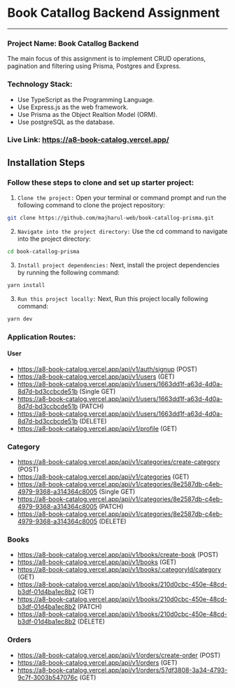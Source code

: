 # Book Catallog Backend Assignment

<hr>

### Project Name: Book Catallog Backend

The main focus of this assignment is to implement CRUD operations, pagination and filtering using Prisma, Postgres and Express.

### Technology Stack:

- Use TypeScript as the Programming Language.
- Use Express.js as the web framework.
- Use Prisma as the Object Realtion Model (ORM).
- Use postgreSQL as the database.

### Live Link: https://a8-book-catalog.vercel.app/

## Installation Steps

### Follow these steps to clone and set up starter project:

1. `Clone the project:` Open your terminal or command prompt and run the following command to clone the project repository:

```bash
git clone https://github.com/majharul-web/book-catallog-prisma.git
```

2. `Navigate into the project directory:` Use the cd command to navigate into the project directory:

```bash
cd book-catallog-prisma
```

3. `Install project dependencies:` Next, install the project dependencies by running the following command:

```bash
yarn install
```

3. `Run this project locally:` Next, Run this project locally following command:

```bash
yarn dev
```

### Application Routes:

#### User

- https://a8-book-catalog.vercel.app/api/v1/auth/signup (POST)
- https://a8-book-catalog.vercel.app/api/v1/users (GET)
- https://a8-book-catalog.vercel.app/api/v1/users/1663dd1f-a63d-4d0a-8d7d-bd3ccbcde51b (Single GET)
- https://a8-book-catalog.vercel.app/api/v1/users/1663dd1f-a63d-4d0a-8d7d-bd3ccbcde51b (PATCH)
- https://a8-book-catalog.vercel.app/api/v1/users/1663dd1f-a63d-4d0a-8d7d-bd3ccbcde51b (DELETE)
- https://a8-book-catalog.vercel.app/api/v1/profile (GET)

### Category

- https://a8-book-catalog.vercel.app/api/v1/categories/create-category (POST)
- https://a8-book-catalog.vercel.app/api/v1/categories (GET)
- https://a8-book-catalog.vercel.app/api/v1/categories/8e2587db-c4eb-4979-9368-a314364c8005 (Single GET)
- https://a8-book-catalog.vercel.app/api/v1/categories/8e2587db-c4eb-4979-9368-a314364c8005 (PATCH)
- https://a8-book-catalog.vercel.app/api/v1/categories/8e2587db-c4eb-4979-9368-a314364c8005 (DELETE)

### Books

- https://a8-book-catalog.vercel.app/api/v1/books/create-book (POST)
- https://a8-book-catalog.vercel.app/api/v1/books (GET)
- https://a8-book-catalog.vercel.app/api/v1/books/:categoryId/category (GET)
- https://a8-book-catalog.vercel.app/api/v1/books/210d0cbc-450e-48cd-b3df-01d4ba1ec8b2 (GET)
- https://a8-book-catalog.vercel.app/api/v1/books/210d0cbc-450e-48cd-b3df-01d4ba1ec8b2 (PATCH)
- https://a8-book-catalog.vercel.app/api/v1/books/210d0cbc-450e-48cd-b3df-01d4ba1ec8b2 (DELETE)

### Orders

- https://a8-book-catalog.vercel.app/api/v1/orders/create-order (POST)
- https://a8-book-catalog.vercel.app/api/v1/orders (GET)
- https://a8-book-catalog.vercel.app/api/v1/orders/57df3808-3a34-4793-9c7f-3003b547076c (GET)
